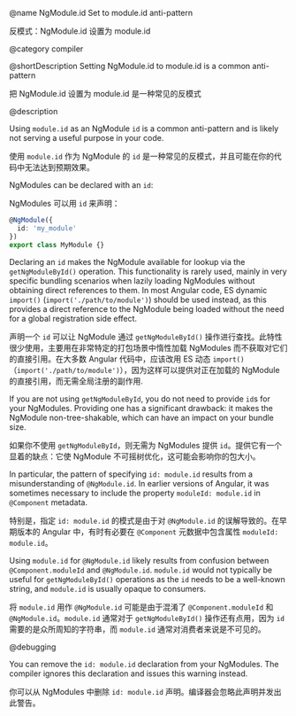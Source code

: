 @name NgModule.id Set to module.id anti-pattern

反模式：NgModule.id 设置为 module.id

@category compiler

@shortDescription Setting NgModule.id to module.id is a common anti-pattern

把 NgModule.id 设置为 module.id 是一种常见的反模式

@description

Using `module.id` as an NgModule `id` is a common anti-pattern and is likely not serving a useful purpose in your code.

使用 `module.id` 作为 NgModule 的 `id` 是一种常见的反模式，并且可能在你的代码中无法达到预期效果。

NgModules can be declared with an `id`:

NgModules 可以用 `id` 来声明：

```typescript
@NgModule({
  id: 'my_module'
})
export class MyModule {}
```

Declaring an `id` makes the NgModule available for lookup via the `getNgModuleById()` operation. This functionality is rarely used, mainly in very specific bundling scenarios when lazily loading NgModules without obtaining direct references to them. In most Angular code, ES dynamic `import()` \(`import('./path/to/module')`\) should be used instead, as this provides a direct reference to the NgModule being loaded without the need for a global registration side effect.

声明一个 `id` 可以让 NgModule 通过 `getNgModuleById()` 操作进行查找。此特性很少使用，主要用在非常特定的打包场景中惰性加载 NgModules 而不获取对它们的直接引用。在大多数 Angular 代码中，应该改用 ES 动态 `import()`（`import('./path/to/module')`），因为这样可以提供对正在加载的 NgModule 的直接引用，而无需全局注册的副作用.

If you are not using `getNgModuleById`, you do not need to provide `id`s for your NgModules. Providing one has a significant drawback: it makes the NgModule non-tree-shakable, which can have an impact on your bundle size.

如果你不使用 `getNgModuleById`，则无需为 NgModules 提供 `id`。提供它有一个显着的缺点：它使 NgModule 不可摇树优化，这可能会影响你的包大小。

In particular, the pattern of specifying `id: module.id` results from a misunderstanding of `@NgModule.id`. In earlier versions of Angular, it was sometimes necessary to include the property `moduleId: module.id` in `@Component` metadata.

特别是，指定 `id: module.id` 的模式是由于对 `@NgModule.id` 的误解导致的。在早期版本的 Angular 中，有时有必要在 `@Component` 元数据中包含属性 `moduleId: module.id`。

Using `module.id` for `@NgModule.id` likely results from confusion between `@Component.moduleId` and `@NgModule.id`. `module.id` would not typically be useful for `getNgModuleById()` operations as the `id` needs to be a well-known string, and `module.id` is usually opaque to consumers.

将 `module.id` 用作 `@NgModule.id` 可能是由于混淆了 `@Component.moduleId` 和 `@NgModule.id`。`module.id` 通常对于 `getNgModuleById()` 操作还有点用，因为 `id` 需要的是众所周知的字符串，而 `module.id` 通常对消费者来说是不可见的。

@debugging

You can remove the `id: module.id` declaration from your NgModules. The compiler ignores this declaration and issues this warning instead.

你可以从 NgModules 中删除 `id: module.id` 声明。编译器会忽略此声明并发出此警告。
